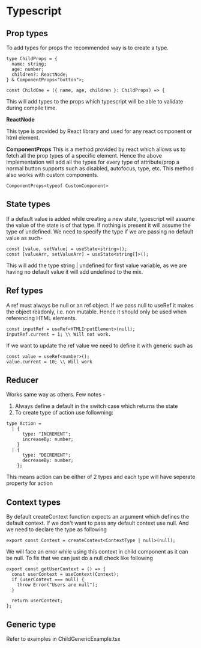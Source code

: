 # Typescript

## Prop types

To add types for props the recommended way is to create a type.

```JSX
type ChildProps = {
  name: string;
  age: number;
  children?: ReactNode;
} & ComponentProps<"button">;

const ChildOne = ({ name, age, children }: ChildProps) => {
```

This will add types to the props which typescript will be able to validate during compile time.

**ReactNode**

This type is provided by React library and used for any react component or html element.

**ComponentProps**
This is a method provided by react which allows us to fetch all the prop types of a specific element. Hence the above implementation will add all the types for every type of attribute/prop a normal button supports such as disabled, autofocus, type, etc.
This method also works with custom components.

```JSX
ComponentProps<typeof CustomComponent>
```

## State types

If a default value is added while creating a new state, typescript will assume the value of the state is of that type. If nothing is present it will assume the type of undefined.
We need to specify the type if we are passing no default value as such-

```JSX
const [value, setValue] = useState<string>();
const [valueArr, setValueArr] = useState<string[]>();
```

This will add the type string | undefined for first value variable, as we are having no default value it will add undefined to the mix.

## Ref types

A ref must always be null or an ref object.
If we pass null to useRef it makes the object readonly, i.e. non mutable. Hence it should only be used when referencing HTML elements.

```JSX
const inputRef = useRef<HTMLInputElement>(null);
inputRef.current = 1; \\ Will not work.
```

If we want to update the ref value we need to define it with generic such as

```JSX
const value = useRef<number>();
value.current = 10; \\ Will work
```

## Reducer

Works same way as others. Few notes -

1. Always define a default in the switch case which returns the state
2. To create type of action use followning:

```JSX
type Action =
  | {
      type: "INCREMENT";
      increaseBy: number;
    }
  | {
      type: "DECREMENT";
      decreaseBy: number;
    };
```

This means action can be either of 2 types and each type will have seperate property for action

## Context types

By default createContext function expects an argument which defines the default context. If we don't want to pass any default context use null.
And we need to declare the type as following

```JSX
export const Context = createContext<ContextType | null>(null);
```

We will face an error while using this context in child component as it can be null. To fix that we can just do a null check like following

```JSX
export const getUserContext = () => {
  const userContext = useContext(Context);
  if (userContext === null) {
    throw Error("Users are null");
  }

  return userContext;
};
```

## Generic type

Refer to examples in ChildGenericExample.tsx
